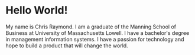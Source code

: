 # Hello World!

My name is Chris Raymond. I am a graduate of the Manning School of Business at University of Massachusetts Lowell. I have a bachelor's degree in management information systems. I have a passion for technology and hope to build a product that will change the world. 
